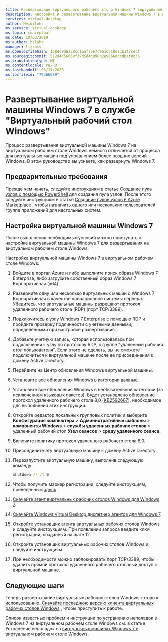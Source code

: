 ```yaml
---
title: Развертывание виртуального рабочего стола Windows 7 виртуальная машина Windows в Azure
description: Настройка и развертывание виртуальной машины Windows 7 в виртуальном рабочем столе Windows.
services: virtual-desktop
author: Heidilohr
ms.service: virtual-desktop
ms.topic: conceptual
ms.date: 10/03/2019
ms.author: helohr
manager: lizross
ms.openlocfilehash: 158dd9d6a38cc1aaf7667c0b16518e23b3f7cecf
ms.sourcegitcommit: 512d4d56660f37d5d4c896b2e9666ddcdbaf0c35
ms.translationtype: MT
ms.contentlocale: ru-RU
ms.lasthandoff: 03/14/2020
ms.locfileid: "79366689"
---
```

# <a name="deploy-a-windows-7-virtual-machine-on-windows-virtual-desktop"></a>Развертывание виртуальной машины Windows 7 в службе "Виртуальный рабочий стол Windows"

Процесс развертывания виртуальной машины Windows 7 на виртуальном рабочем столе Windows немного отличается от процесса для виртуальных машин под управлением более поздних версий Windows. В этом руководство вы узнаете, как развернуть Windows 7.

## <a name="prerequisites"></a>Предварительные требования

Прежде чем начать, следуйте инструкциям в статье [Создание пула узлов с помощью PowerShell](create-host-pools-powershell.md) для создания пула узлов. После этого следуйте инструкциям в статье [Создание пулов узлов в Azure Marketplace](create-host-pools-azure-marketplace.md#optional-assign-additional-users-to-the-desktop-application-group) , чтобы назначить одного или нескольких пользователей группе приложений для настольных систем.

## <a name="configure-a-windows-7-virtual-machine"></a>Настройка виртуальной машины Windows 7

После выполнения необходимых условий можно приступать к настройке виртуальной машины Windows 7 для развертывания на виртуальном рабочем столе Windows.

Настройка виртуальной машины Windows 7 в виртуальном рабочем столе Windows:

1. Войдите в портал Azure и либо выполните поиск образа Windows 7 Enterprise, либо загрузите собственный образ Windows 7 Корпоративная (x64).  
2. Разверните одну или несколько виртуальных машин с Windows 7 Корпоративная в качестве операционной системы сервера. Убедитесь, что виртуальные машины разрешают протокол удаленного рабочего стола (RDP) (порт TCP/3389).
3. Подключитесь к узлу Windows 7 Enterprise с помощью RDP и пройдите проверку подлинности с учетными данными, определенными при настройке развертывания. 
4. Добавьте учетную запись, которая использовалась при подключении к узлу по протоколу RDP, к группе "удаленный рабочий стол пользователя". Если этого не сделать, вы не сможете подключиться к виртуальной машине после ее присоединения к домену Active Directory.
5. Перейдите на Центр обновления Windows виртуальной машины.
6. Установите все обновления Windows в категории важные.
7. Установите все обновления Windows в необязательной категории (за исключением языковых пакетов). Будет установлено обновление протокол удаленного рабочего стола 8,0 ([KB2592687](https://www.microsoft.com/download/details.aspx?id=35387)), необходимое для выполнения этих инструкций.
8. Откройте редактор локальных групповых политик и выберите **Конфигурация компьютера** > **Административные шаблоны** > **компоненты Windows** > **службы удаленных рабочих столов** > удаленный рабочий стол **Узел сеансов** > **среду удаленного сеанса**.
9. Включите политику протокол удаленного рабочего стола 8,0.
10. Присоедините эту виртуальную машину к домену Active Directory.
11. Перезапустите виртуальную машину, выполнив следующую команду:
    
     ```cmd
     shutdown /r /t 0
     ```
    
12. Чтобы получить маркер регистрации, следуйте инструкциям, приведенным [здесь](/powershell/module/windowsvirtualdesktop/export-rdsregistrationinfo/) .
13. [Скачайте агент виртуальных рабочих столов Windows для Windows 7](https://query.prod.cms.rt.microsoft.com/cms/api/am/binary/RE3JZCm).
14. [Скачайте Windows Virtual Desktop диспетчер агентов для Windows 7](https://query.prod.cms.rt.microsoft.com/cms/api/am/binary/RE3K2e3).
15. Откройте установщик агента виртуальных рабочих столов Windows и следуйте инструкциям. При появлении запроса введите ключ регистрации, созданный на шаге 12.
16. Откройте установщик виртуальных рабочих столов Windows и следуйте инструкциям.
17. При необходимости можно заблокировать порт TCP/3389, чтобы удалить прямой протокол удаленного рабочего столаный доступ к виртуальной машине.

## <a name="next-steps"></a>Следующие шаги

Теперь развертывание виртуальных рабочих столов Windows готово к использованию. [Скачайте последнюю версию клиента виртуальных рабочих столов Windows](https://aka.ms/wvd/clients/windows) , чтобы приступить к работе.

Список известных проблем и инструкции по устранению неполадок в Windows 7 на виртуальном рабочем столе Windows см. в статье Устранение неполадок на [виртуальных машинах Windows 7 в виртуальном рабочем столе Windows](troubleshoot-windows-7-vm.md).
